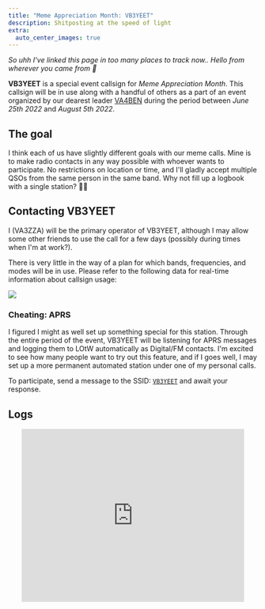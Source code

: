 ```yaml
---
title: "Meme Appreciation Month: VB3YEET"
description: Shitposting at the speed of light
extra:
  auto_center_images: true
---
```


*So uhh I've linked this page in too many places to track now.. Hello from wherever you came from :wave:*

**VB3YEET** is a special event callsign for *Meme Appreciation Month*. This callsign will be in use along with a handful of others as a part of an event organized by our dearest leader [VA4BEN](https://www.qrz.com/db/VA4BEN) during the period between *June 25th 2022* and *August 5th 2022*.

## The goal

I think each of us have slightly different goals with our meme calls. Mine is to make radio contacts in any way possible with whoever wants to participate. No restrictions on location or time, and I'll gladly accept multiple QSOs from the same person in the same band. Why not fill up a logbook with a single station? :man_shrugging:

## Contacting VB3YEET

I (VA3ZZA) will be the primary operator of VB3YEET, although I may allow some other friends to use the call for a few days (possibly during times when I'm at work?).

There is very little in the way of a plan for which bands, frequencies, and modes will be in use. Please refer to the following data for real-time information about callsign usage:

<img src="https://hamalert.org/myspot?c=VB3YEET&amp;h=43adad96f1c09138&amp;a=12" srcset="https://hamalert.org/myspot?c=VB3YEET&amp;h=43adad96f1c09138&amp;hr=1&amp;a=12 2x">

### Cheating: APRS

I figured I might as well set up something special for this station. Through the entire period of the event, VB3YEET will be listening for APRS messages and logging them to LOtW automatically as Digital/FM contacts. I'm excited to see how many people want to try out this feature, and if I goes well, I may set up a more permanent automated station under one of my personal calls.

To participate, send a message to the SSID: [`VB3YEET`](https://aprs.fi/?c=message&call=VB3YEET) and await your response.

## Logs

<div style="display:flex;justify-content:center;">
<iframe iframe align="top" frameborder="0" height="350" name="iframe" scrolling="yes" style="width:100%;max-width:450px;margin:auto;" src="https://clublog.org/last10_iframe.php?call=vb3yeet"></iframe>
</div>
